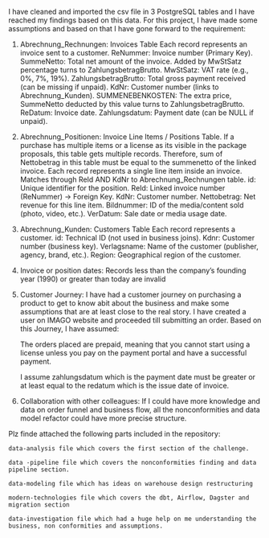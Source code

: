 I have cleaned and imported the csv file in 3 PostgreSQL tables and I have reached my findings based on this data.
For this project, I have made some assumptions and based on that I have gone forward to the requirement: 

1. Abrechnung_Rechnungen: Invoices Table
    Each record represents an invoice sent to a customer.
    ReNummer: Invoice number (Primary Key).
    SummeNetto: Total net amount of the invoice. Added by MwStSatz percentage turns to ZahlungsbetragBrutto.
    MwStSatz: VAT rate (e.g., 0%, 7%, 19%).
    ZahlungsbetragBrutto: Total gross payment received (can be missing if unpaid).
    KdNr: Customer number (links to Abrechnung_Kunden).
    SUMMENEBENKOSTEN: The extra price, SummeNetto deducted by this value turns to ZahlungsbetragBrutto.
    ReDatum: Invoice date.
    Zahlungsdatum: Payment date (can be NULL if unpaid).

2. Abrechnung_Positionen: Invoice Line Items / Positions Table.
  If a purchase has multiple items or a license as its visible in the package proposals, this table gets multiple records. Therefore, sum of Nettobetrag in this table must be equal to the summenetto of the linked invoice.
  Each record represents a single line item inside an invoice.
  Matches through ReId AND KdNr to Abrechnung_Rechnungen table.
  id: Unique identifier for the position.
  ReId: Linked invoice number (ReNummer) → Foreign Key.
  KdNr: Customer number.
  Nettobetrag: Net revenue for this line item.
  Bildnummer: ID of the media/content sold (photo, video, etc.).
  VerDatum: Sale date or media usage date.

3. Abrechnung_Kunden: Customers Table
  Each record represents a customer.
  id: Technical ID (not used in business joins).
  Kdnr: Customer number (business key).
  Verlagsname: Name of the customer (publisher, agency, brand, etc.).
  Region: Geographical region of the customer.
4. Invoice or position dates: Records less than the company’s founding year (1990) or greater than today are invalid

5. Customer Journey: I have had a customer journey on purchasing a product to get to know abit about the business and make some assumptions that are at least close to the real story. I have created a user on IMAGO website and proceeded till submitting an order. Based on    this Journey, I have assumed: 

      The orders placed are prepaid, meaning that you cannot start using a license unless you pay on the payment portal and have a successful payment. 
      
      I assume zahlungsdatum which is the payment date must be greater or at least equal to the redatum which is the issue date of invoice.

6. Collaboration with other colleagues: If I could have more knowledge and data on order funnel and business flow, all the nonconformities and data model refactor could have more precise structure.

Plz finde attached the following parts included in the repository:    
    
    data-analysis file which covers the first section of the challenge.
    
    data -pipeline file which covers the nonconformities finding and data pipeline section.
    
    data-modeling file which has ideas on warehouse design restructuring
    
    modern-technologies file which covers the dbt, Airflow, Dagster and migration section
    
    data-investigation file which had a huge help on me understanding the business, non conformities and assumptions.

